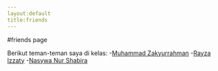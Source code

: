 ```yaml
---
layout:default
title:friends
---
```

#friends page

Berikut teman-teman saya di kelas:
-[Muhammad Zakyurrahman](https://zakyurrahman.github.io/Zackyurrahman.github.io/)
-[Rayza Izzaty](https://rayzaizzaty.github.io/)
-[Nasywa Nur Shabira](https://nsywaanurshbiraa.github.io/)
